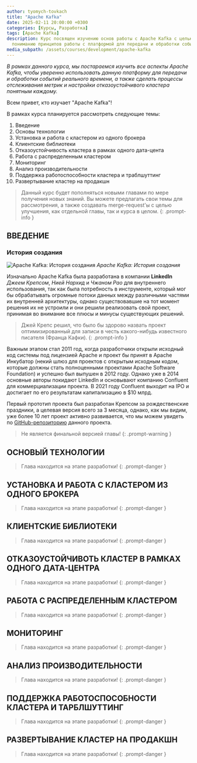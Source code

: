 ```yaml
---
author: tyomych-tovkach
title: "Apache Kafka"
date: 2025-02-11 20:00:00 +0300
categories: [Курсы, Разработка]
tags: [Apache Kafka]
description: Курс посвящен изучению основ работы с Apache Kafka с целью
  пониманию принципов работы с платформой для передачи и обработки событий в реальном времени.
media_subpath: /assets/courses/development/apache-kafka
---
```


_В рамках данного курса, мы постараемся изучить все аспекты Apache Kafka, чтобы
уверенно использовать данную платформу для передачи и обработки событий реального времени,
а также сделать процессы отслеживания метрик и настройки отказоустойчивого кластера понятным каждому._

Всем привет, кто изучает "Apache Kafka"!

В рамках курса планируется рассмотреть следующие темы:

1. Введение
2. Основы технологии
3. Установка и работа с кластером из одного брокера
4. Клиентские библиотеки
5. Отказоустойчивость кластера в рамках одного дата-цента
6. Работа с распределенным кластером
7. Мониторинг
8. Анализ производительности
9. Поддержка работоспособности кластера и траблшуттинг
10. Развертывание кластер на продакшн 

> Данный курс будет пополняться новыми главами по мере получения новых знаний.
> Вы можете предлагать свои темы для рассмотрения, а также
> создавать merge-request'ы с целью улучшения, как отдельной главы, так и курса в целом.
{: .prompt-info }

## ВВЕДЕНИЕ

### История создания

![Apache Kafka: История создания](apache-kafka-history.svg)
_Apache Kafka: История создания_

Изначально Apache Kafka была разработана в компании **LinkedIn** _Джеем Крепсом_, _Нией Нархид_ и _Чжаном Рао_ для 
внутреннего использования, так как была потребность в инструменте,
который мог бы обрабатывать огромные потоки данных между различными частями их внутренней архитектуры,
однако существовавшие на тот момент решения их не устроили и они решили реализовать свой проект,
принимая во внимание все плюсы и минусы существующих решений.

> Джей Крепс решил, что было бы здорово назвать проект оптимизированный для записи
> в честь какого-нибудь известного писателя (Франца Кафки).
{: .prompt-info }

Важным этапом стал 2011 год, когда разработчики открыли исходный код системы под лицензией Apache и проект бы принят в 
Apache Инкубатор (некий шлюз для проектов с открытым исходным кодом,
которые должны стать полноценными проектами Apache Software Foundation) и успешно был выпушен в 2012 году.
Однако уже в 2014 основные авторы покидают LinkedIn и основывают компанию Confluent для коммерциализации проекта.
В 2021 году Confluent выходит на IPO и достигает по его результатам капитализацию в $10 млрд.

Первый прототип проекта был разработан Крепсом за рождественские праздники, а целевая версия всего за 3 месяца,
однако, как мы видим, уже более 10 лет проект активно развивается,
что мы можем увидеть по [GitHub-репозиторию](https://github.com/apache/kafka) данного проекта.

> Не является финальной версией главы!
{: .prompt-warning }

## ОСНОВЫЙ ТЕХНОЛОГИИ

> Глава находится на этапе разработки!
{: .prompt-danger }

## УСТАНОВКА И РАБОТА С КЛАСТЕРОМ ИЗ ОДНОГО БРОКЕРА

> Глава находится на этапе разработки!
{: .prompt-danger }

## КЛИЕНТСКИЕ БИБЛИОТЕКИ

> Глава находится на этапе разработки!
{: .prompt-danger }

## ОТКАЗОУСТОЙЧИВОТЬ КЛАСТЕР В РАМКАХ ОДНОГО ДАТА-ЦЕНТРА

> Глава находится на этапе разработки!
{: .prompt-danger }

## РАБОТА С РАСПРЕДЕЛЕННЫМ КЛАСТЕРОМ

> Глава находится на этапе разработки!
{: .prompt-danger }

## МОНИТОРИНГ

> Глава находится на этапе разработки!
{: .prompt-danger }

## АНАЛИЗ ПРОИЗВОДИТЕЛЬНОСТИ

> Глава находится на этапе разработки!
{: .prompt-danger }

## ПОДДЕРЖКА РАБОТОСПОСОБНОСТИ КЛАСТЕРА И ТАРБЛШУТТИНГ

> Глава находится на этапе разработки!
{: .prompt-danger }

## РАЗВЕРТЫВАНИЕ КЛАСТЕР НА ПРОДАКШН

> Глава находится на этапе разработки!
{: .prompt-danger }

